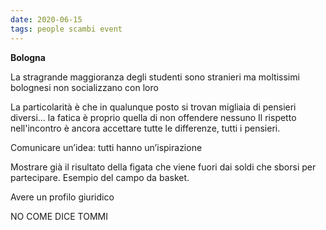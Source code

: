 ```yaml
---
date: 2020-06-15
tags: people scambi event
---
```

**Bologna**

La stragrande maggioranza degli studenti sono stranieri ma moltissimi bolognesi non socializzano con loro 

La particolarità è che in qualunque posto si trovan migliaia di pensieri diversi... la fatica è proprio quella di non offendere nessuno 
Il rispetto nell'incontro è ancora accettare tutte le differenze, tutti i pensieri. 


Comunicare un’idea: tutti hanno un’ispirazione

Mostrare già il risultato della figata che viene fuori dai soldi che sborsi per partecipare. Esempio del campo da basket.


Avere un profilo giuridico

NO COME DICE TOMMI
